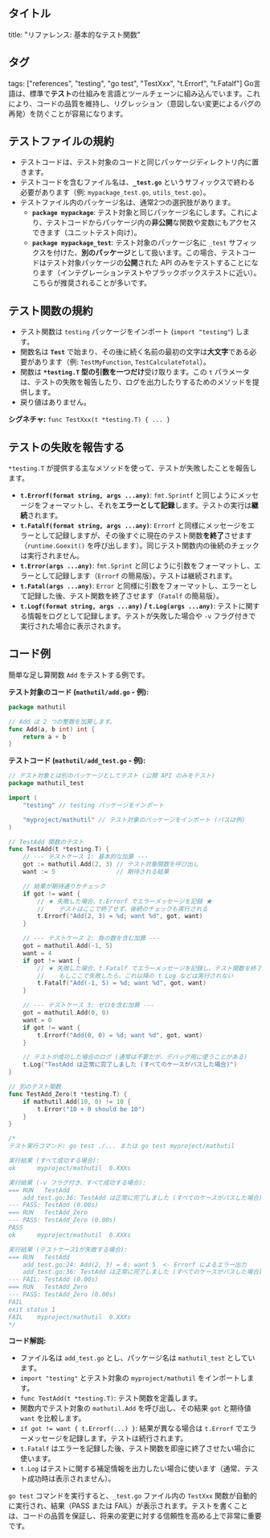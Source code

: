 ## タイトル
title: "リファレンス: 基本的なテスト関数"
## タグ
tags: ["references", "testing", "go test", "TestXxx", "t.Errorf", "t.Fatalf"]
Go言語は、標準で**テスト**の仕組みを言語とツールチェーンに組み込んでいます。これにより、コードの品質を維持し、リグレッション（意図しない変更によるバグの再発）を防ぐことが容易になります。

## テストファイルの規約

*   テストコードは、テスト対象のコードと同じパッケージディレクトリ内に置きます。
*   テストコードを含むファイル名は、**`_test.go`** というサフィックスで終わる必要があります（例: `mypackage_test.go`, `utils_test.go`）。
*   テストファイル内のパッケージ名は、通常2つの選択肢があります。
    *   **`package mypackage`**: テスト対象と同じパッケージ名にします。これにより、テストコードからパッケージ内の**非公開**な関数や変数にもアクセスできます（ユニットテスト向け）。
    *   **`package mypackage_test`**: テスト対象のパッケージ名に `_test` サフィックスを付けた、**別のパッケージ**として扱います。この場合、テストコードはテスト対象パッケージの**公開**された API のみをテストすることになります（インテグレーションテストやブラックボックステストに近い）。こちらが推奨されることが多いです。

## テスト関数の規約

*   テスト関数は `testing` パッケージをインポート (`import "testing"`) します。
*   関数名は **`Test`** で始まり、その後に続く名前の最初の文字は**大文字**である必要があります（例: `TestMyFunction`, `TestCalculateTotal`）。
*   関数は **`*testing.T` 型の引数を一つだけ**受け取ります。この `t` パラメータは、テストの失敗を報告したり、ログを出力したりするためのメソッドを提供します。
*   戻り値はありません。

**シグネチャ:** `func TestXxx(t *testing.T) { ... }`

## テストの失敗を報告する

`*testing.T` が提供する主なメソッドを使って、テストが失敗したことを報告します。

*   **`t.Errorf(format string, args ...any)`**: `fmt.Sprintf` と同じようにメッセージをフォーマットし、それを**エラーとして記録**します。テストの実行は**継続**されます。
*   **`t.Fatalf(format string, args ...any)`**: `Errorf` と同様にメッセージをエラーとして記録しますが、その後すぐに現在のテスト関数**を終了**させます（`runtime.Goexit()` を呼び出します）。同じテスト関数内の後続のチェックは実行されません。
*   **`t.Error(args ...any)`**: `fmt.Sprint` と同じように引数をフォーマットし、エラーとして記録します（`Errorf` の簡易版）。テストは継続されます。
*   **`t.Fatal(args ...any)`**: `Error` と同様に引数をフォーマットし、エラーとして記録した後、テスト関数を終了させます（`Fatalf` の簡易版）。
*   **`t.Logf(format string, args ...any)` / `t.Log(args ...any)`**: テストに関する情報をログとして記録します。テストが失敗した場合や `-v` フラグ付きで実行された場合に表示されます。

## コード例

簡単な足し算関数 `Add` をテストする例です。

**テスト対象のコード (`mathutil/add.go` - 例):**
```go
package mathutil

// Add は 2 つの整数を加算します。
func Add(a, b int) int {
	return a + b
}
```

**テストコード (`mathutil/add_test.go` - 例):**
```go
// テスト対象とは別のパッケージとしてテスト (公開 API のみをテスト)
package mathutil_test

import (
	"testing" // testing パッケージをインポート

	"myproject/mathutil" // テスト対象のパッケージをインポート (パスは例)
)

// TestAdd 関数のテスト
func TestAdd(t *testing.T) {
	// --- テストケース 1: 基本的な加算 ---
	got := mathutil.Add(2, 3) // テスト対象関数を呼び出し
	want := 5                 // 期待される結果

	// 結果が期待通りかチェック
	if got != want {
		// ★ 失敗した場合、t.Errorf でエラーメッセージを記録 ★
		//    テストはここで終了せず、後続のチェックも実行される
		t.Errorf("Add(2, 3) = %d; want %d", got, want)
	}

	// --- テストケース 2: 負の数を含む加算 ---
	got = mathutil.Add(-1, 5)
	want = 4
	if got != want {
		// ★ 失敗した場合、t.Fatalf でエラーメッセージを記録し、テスト関数を終了 ★
		//    もしここで失敗したら、これ以降の t.Log などは実行されない
		t.Fatalf("Add(-1, 5) = %d; want %d", got, want)
	}

	// --- テストケース 3: ゼロを含む加算 ---
	got = mathutil.Add(0, 0)
	want = 0
	if got != want {
		t.Errorf("Add(0, 0) = %d; want %d", got, want)
	}

	// テストが成功した場合のログ (通常は不要だが、デバッグ用に使うことがある)
	t.Log("TestAdd は正常に完了しました (すべてのケースがパスした場合)")
}

// 別のテスト関数
func TestAdd_Zero(t *testing.T) {
	if mathutil.Add(10, 0) != 10 {
		t.Error("10 + 0 should be 10")
	}
}

/*
テスト実行コマンド: go test ./... または go test myproject/mathutil

実行結果 (すべて成功する場合):
ok  	myproject/mathutil	0.XXXs

実行結果 (-v フラグ付き、すべて成功する場合):
=== RUN   TestAdd
    add_test.go:36: TestAdd は正常に完了しました (すべてのケースがパスした場合)
--- PASS: TestAdd (0.00s)
=== RUN   TestAdd_Zero
--- PASS: TestAdd_Zero (0.00s)
PASS
ok  	myproject/mathutil	0.XXXs

実行結果 (テストケース1が失敗する場合):
=== RUN   TestAdd
    add_test.go:24: Add(2, 3) = 6; want 5  <- Errorf によるエラー出力
    add_test.go:36: TestAdd は正常に完了しました (すべてのケースがパスした場合)
--- FAIL: TestAdd (0.00s)
=== RUN   TestAdd_Zero
--- PASS: TestAdd_Zero (0.00s)
FAIL
exit status 1
FAIL	myproject/mathutil	0.XXXs
*/
```

**コード解説:**

*   ファイル名は `add_test.go` とし、パッケージ名は `mathutil_test` としています。
*   `import "testing"` とテスト対象の `myproject/mathutil` をインポートします。
*   `func TestAdd(t *testing.T)`: テスト関数を定義します。
*   関数内でテスト対象の `mathutil.Add` を呼び出し、その結果 `got` と期待値 `want` を比較します。
*   `if got != want { t.Errorf(...) }`: 結果が異なる場合は `t.Errorf` でエラーメッセージを記録します。テストは続行されます。
*   `t.Fatalf` はエラーを記録した後、テスト関数を即座に終了させたい場合に使います。
*   `t.Log` はテストに関する補足情報を出力したい場合に使います（通常、テスト成功時は表示されません）。

`go test` コマンドを実行すると、`_test.go` ファイル内の `TestXxx` 関数が自動的に実行され、結果（PASS または FAIL）が表示されます。テストを書くことは、コードの品質を保証し、将来の変更に対する信頼性を高める上で非常に重要です。